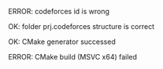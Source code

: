 ERROR: codeforces id is wrong
OK: folder prj.codeforces structure is correct
OK: CMake generator successed
ERROR: CMake build (MSVC x64) failed
